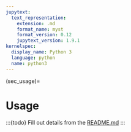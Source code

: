 ```yaml
---
jupytext:
  text_representation:
    extension: .md
    format_name: myst
    format_version: 0.12
    jupytext_version: 1.9.1
kernelspec:
  display_name: Python 3
  language: python
  name: python3
---
```


(sec_usage)=

# Usage

:::{todo}
Fill out details from the [README.md](https://github.com/hyanwong/giglib/blob/main/README.md)
:::
